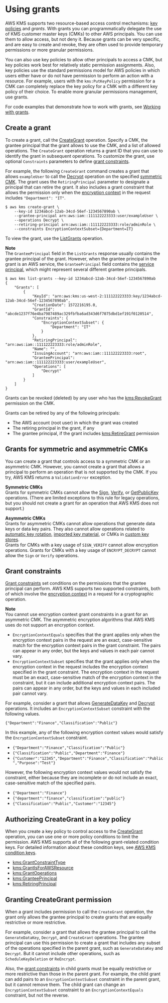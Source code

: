 # Using grants<a name="grants"></a>

AWS KMS supports two resource\-based access control mechanisms: [key policies](key-policies.md) and *grants*\. With grants you can programmatically delegate the use of KMS customer master keys \(CMKs\) to other AWS principals\. You can use them to allow access, but not deny it\. Because grants can be very specific, and are easy to create and revoke, they are often used to provide temporary permissions or more granular permissions\.

You can also use key policies to allow other principals to access a CMK, but key policies work best for relatively static permission assignments\. Also, key policies use the standard permissions model for AWS policies in which users either have or do not have permission to perform an action with a resource\. For example, users with the `kms:PutKeyPolicy` permission for a CMK can completely replace the key policy for a CMK with a different key policy of their choice\. To enable more granular permissions management, use grants\.

For code examples that demonstrate how to work with grants, see [Working with grants](programming-grants.md)\.

## Create a grant<a name="grant-create"></a>

To create a grant, call the [CreateGrant](https://docs.aws.amazon.com/kms/latest/APIReference/API_CreateGrant.html) operation\. Specify a CMK, the grantee principal that the grant allows to use the CMK, and a list of allowed operations\. The `CreateGrant` operation returns a grant ID that you can use to identify the grant in subsequent operations\. To customize the grant, use optional `Constraints` parameters to define [grant constraints](https://docs.aws.amazon.com/kms/latest/APIReference/API_GrantConstraints.html)\.

For example, the following `CreateGrant` command creates a grant that allows `exampleUser` to call the [Decrypt](https://docs.aws.amazon.com/kms/latest/APIReference/API_Decrypt.html) operation on the specified [symmetric CMK](symm-asymm-concepts.md#symmetric-cmks)\. The grant uses the `RetiringPrincipal` parameter to designate a principal that can retire the grant\. It also includes a grant constraint that allows the permission only when the [encryption context](concepts.md#encrypt_context) in the request includes `"Department": "IT"`\.

```
$ aws kms create-grant \
    --key-id 1234abcd-12ab-34cd-56ef-1234567890ab \
    --grantee-principal arn:aws:iam::111122223333:user/exampleUser \
    --operations Decrypt \
    --retiring-principal arn:aws:iam::111122223333:role/adminRole \
    --constraints EncryptionContextSubset={Department=IT}
```

To view the grant, use the [ListGrants](https://docs.aws.amazon.com/kms/latest/APIReference/API_ListGrants.html) operation\. 

**Note**  
The `GranteePrincipal` field in the `ListGrants` response usually contains the grantee principal of the grant\. However, when the grantee principal in the grant is an AWS service, the `GranteePrincipal` field contains the [service principal](https://docs.aws.amazon.com/IAM/latest/UserGuide/reference_policies_elements_principal.html#principal-services), which might represent several different grantee principals\.

```
$ aws kms list-grants --key-id 1234abcd-12ab-34cd-56ef-1234567890ab
{
    "Grants": [
        {
            "KeyId": "arn:aws:kms:us-west-2:111122223333:key/1234abcd-12ab-34cd-56ef-1234567890ab",
            "CreationDate": 1572216195.0,
            "GrantId": "abcde1237f76e4ba7987489ac329fbfba6ad343d6f7075dbd1ef191f0120514",
            "Constraints": {
                "EncryptionContextSubset": {
                    "Department": "IT"
                }
            },
            "RetiringPrincipal": "arn:aws:iam::111122223333:role/adminRole",
            "Name": "",
            "IssuingAccount": "arn:aws:iam::111122223333:root",
            "GranteePrincipal": "arn:aws:iam::111122223333:user/exampleUser",
            "Operations": [
                "Decrypt"
            ]
        }
    ]
}
```

Grants can be revoked \(deleted\) by any user who has the [kms:RevokeGrant](https://docs.aws.amazon.com/kms/latest/APIReference/API_RevokeGrant.html) permission on the CMK\. 

Grants can be retired by any of the following principals:
+ The AWS account \(root user\) in which the grant was created
+ The retiring principal in the grant, if any
+ The grantee principal, if the grant includes [kms:RetireGrant](https://docs.aws.amazon.com/kms/latest/APIReference/API_RetireGrant.html) permission

## Grants for symmetric and asymmetric CMKs<a name="grants-asymm"></a>

You can create a grant that controls access to a symmetric CMK or an asymmetric CMK\. However, you cannot create a grant that allows a principal to perform an operation that is not supported by the CMK\. If you try, AWS KMS returns a `ValidationError` exception\.

**Symmetric CMKs**  
Grants for symmetric CMKs cannot allow the [Sign](https://docs.aws.amazon.com/kms/latest/APIReference/API_Sign.html), [Verify](https://docs.aws.amazon.com/kms/latest/APIReference/API_Verify.html), or [GetPublicKey](https://docs.aws.amazon.com/kms/latest/APIReference/API_GetPublicKey.html) operations\. \(There are limited exceptions to this rule for legacy operations, but you should not create a grant for an operation that AWS KMS does not support\.\)

**Asymmetric CMKs**  
Grants for asymmetric CMKs cannot allow operations that generate data keys or data key pairs\. They also cannot allow operations related to [automatic key rotation](rotate-keys.md), [imported key material](importing-keys.md), or CMKs in [custom key stores](custom-key-store-overview.md)\.  
Grants for CMKs with a key usage of `SIGN_VERIFY` cannot allow encryption operations\. Grants for CMKs with a key usage of `ENCRYPT_DECRYPT` cannot allow the `Sign` or `Verify` operations\.

## Grant constraints<a name="grant-constraints"></a>

[Grant constraints](https://docs.aws.amazon.com/kms/latest/APIReference/API_GrantConstraints.html) set conditions on the permissions that the grantee principal can perform\. AWS KMS supports two supported constraints, both of which involve the [encryption context](concepts.md#encrypt_context) in a request for a cryptographic operation\. 

**Note**  
You cannot use encryption context grant constraints in a grant for an asymmetric CMK\. The asymmetric encryption algorithms that AWS KMS uses do not support an encryption context\. 
+ `EncryptionContextEquals` specifies that the grant applies only when the encryption context pairs in the request are an exact, case\-sensitive match for the encryption context pairs in the grant constraint\. The pairs can appear in any order, but the keys and values in each pair cannot vary\.
+ `EncryptionContextSubset` specifies that the grant applies only when the encryption context in the request includes the encryption context specified in the grant constraint\. The encryption context in the request must be an exact, case\-sensitive match of the encryption context in the constraint, but it can include additional encryption context pairs\. The pairs can appear in any order, but the keys and values in each included pair cannot vary\.

For example, consider a grant that allows [GenerateDataKey](https://docs.aws.amazon.com/kms/latest/APIReference/API_GenerateDataKey.html) and [Decrypt](https://docs.aws.amazon.com/kms/latest/APIReference/API_Decrypt.html) operations\. It includes an `EncryptionContextSubset` constraint with the following values\.

```
{"Department":"Finance","Classification":"Public"}
```

In this example, any of the following encryption context values would satisfy the `EncryptionContextSubset` constraint\.
+ `{"Department":"Finance","Classification":"Public"}`
+ `{"Classification":"Public","Department":"Finance"}`
+ `{"Customer":"12345","Department":"Finance","Classification":"Public","Purpose":"Test"}`

However, the following encryption context values would not satisfy the constraint, either because they are incomplete or do not include an exact, case\-sensitive match of the specified pairs\.
+ `{"Department":"Finance"}`
+ `{"department":"finance","classification":"public"}`
+ `{"Classification":"Public","Customer":"12345"}`

## Authorizing CreateGrant in a key policy<a name="grant-authorization"></a>

When you create a key policy to control access to the [CreateGrant](https://docs.aws.amazon.com/kms/latest/APIReference/API_CreateGrant.html) operation, you can use one or more policy conditions to limit the permission\. AWS KMS supports all of the following grant\-related condition keys\. For detailed information about these condition keys, see [AWS KMS condition keys](policy-conditions.md#conditions-kms)\.
+ [kms:GrantConstraintType](policy-conditions.md#conditions-kms-grant-constraint-type)
+ [kms:GrantIsForAWSResource](policy-conditions.md#conditions-kms-grant-is-for-aws-resource)
+ [kms:GrantOperations](policy-conditions.md#conditions-kms-grant-operations)
+ [kms:GranteePrincipal](policy-conditions.md#conditions-kms-grantee-principal)
+ [kms:RetiringPrincipal](policy-conditions.md#conditions-kms-retiring-principal)

## Granting CreateGrant permission<a name="grant-creategrant"></a>

When a grant includes permission to call the `CreateGrant` operation, the grant only allows the grantee principal to create grants that are equally restrictive or more restrictive\. 

For example, consider a grant that allows the grantee principal to call the `GenerateDataKey`, `Decrypt`, and `CreateGrant` operations\. The grantee principal can use this permission to create a grant that includes any subset of the operations specified in the parent grant, such as `GenerateDataKey` and `Decrypt`\. But it cannot include other operations, such as `ScheduleKeyDeletion` or `ReEncrypt`\.

Also, the [grant constraints](https://docs.aws.amazon.com/kms/latest/APIReference/API_GrantConstraints.html) in child grants must be equally restrictive or more restrictive than those in the parent grant\. For example, the child grant can add pairs to an `EncryptionContextSubset` constraint in the parent grant, but it cannot remove them\. The child grant can change an `EncryptionContextSubset` constraint to an `EncryptionContextEquals` constraint, but not the reverse\.